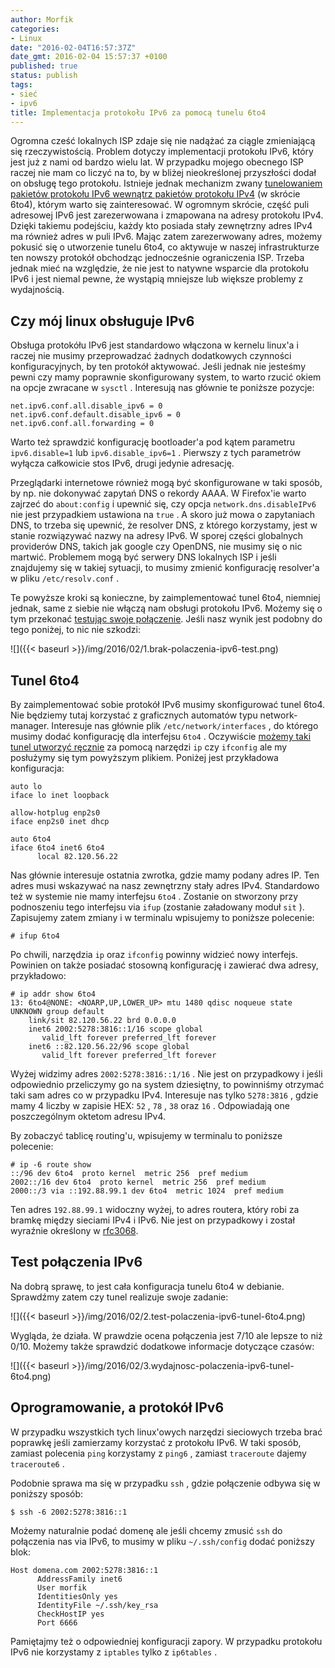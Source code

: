 ```yaml
---
author: Morfik
categories:
- Linux
date: "2016-02-04T16:57:37Z"
date_gmt: 2016-02-04 15:57:37 +0100
published: true
status: publish
tags:
- sieć
- ipv6
title: Implementacja protokołu IPv6 za pomocą tunelu 6to4
---
```


Ogromna cześć lokalnych ISP zdaje się nie nadążać za ciągle zmieniającą się rzeczywistością. Problem
dotyczy implementacji protokołu IPv6, który jest już z nami od bardzo wielu lat. W przypadku mojego
obecnego ISP raczej nie mam co liczyć na to, by w bliżej nieokreślonej przyszłości dodał on obsługę
tego protokołu. Istnieje jednak mechanizm zwany [tunelowaniem pakietów protokołu IPv6 wewnątrz
pakietów protokołu IPv4](https://pl.wikipedia.org/wiki/6to4) (w skrócie 6to4), którym warto się
zainteresować. W ogromnym skrócie, część puli adresowej IPv6 jest zarezerwowana i zmapowana na
adresy protokołu IPv4. Dzięki takiemu podejściu, każdy kto posiada stały zewnętrzny adres IPv4 ma
również adres w puli IPv6. Mając zatem zarezerwowany adres, możemy pokusić się o utworzenie tunelu
6to4, co aktywuje w naszej infrastrukturze ten nowszy protokół obchodząc jednocześnie ograniczenia
ISP. Trzeba jednak mieć na względzie, że nie jest to natywne wsparcie dla protokołu IPv6 i jest
niemal pewne, że wystąpią mniejsze lub większe problemy z wydajnością.

<!--more-->
## Czy mój linux obsługuje IPv6

Obsługa protokółu IPv6 jest standardowo włączona w kernelu linux'a i raczej nie musimy przeprowadzać
żadnych dodatkowych czynności konfiguracyjnych, by ten protokół aktywować. Jeśli jednak nie jesteśmy
pewni czy mamy poprawnie skonfigurowany system, to warto rzucić okiem na opcje zwracane w `sysctl` .
Interesują nas głównie te poniższe pozycje:

    net.ipv6.conf.all.disable_ipv6 = 0
    net.ipv6.conf.default.disable_ipv6 = 0
    net.ipv6.conf.all.forwarding = 0

Warto też sprawdzić konfigurację bootloader'a pod kątem parametru `ipv6.disable=1` lub
`ipv6.disable_ipv6=1` . Pierwszy z tych parametrów wyłącza całkowicie stos IPv6, drugi jedynie
adresację.

Przeglądarki internetowe również mogą być skonfigurowane w taki sposób, by np. nie dokonywać zapytań
DNS o rekordy AAAA. W Firefox'ie warto zajrzeć do `about:config` i upewnić się, czy opcja
`network.dns.disableIPv6` nie jest przypadkiem ustawiona na `true` . A skoro już mowa o zapytaniach
DNS, to trzeba się upewnić, że resolver DNS, z którego korzystamy, jest w stanie rozwiązywać nazwy
na adresy IPv6. W sporej części globalnych providerów DNS, takich jak google czy OpenDNS, nie musimy
się o nic martwić. Problemem mogą być serwery DNS lokalnych ISP i jeśli znajdujemy się w takiej
sytuacji, to musimy zmienić konfigurację resolver'a w pliku `/etc/resolv.conf` .

Te powyższe kroki są konieczne, by zaimplementować tunel 6to4, niemniej jednak, same z siebie nie
włączą nam obsługi protokołu IPv6. Możemy się o tym przekonać [testując swoje
połączenie](http://test-ipv6.com/). Jeśli nasz wynik jest podobny do tego poniżej, to nic nie
szkodzi:

![]({{< baseurl >}}/img/2016/02/1.brak-polaczenia-ipv6-test.png)

## Tunel 6to4

By zaimplementować sobie protokół IPv6 musimy skonfigurować tunel 6to4. Nie będziemy tutaj korzystać
z graficznych automatów typu network-manager. Interesuje nas głównie plik `/etc/network/interfaces`
, do którego musimy dodać konfigurację dla interfejsu `6to4` . Oczywiście [możemy taki tunel
utworzyć ręcznie](http://tldp.org/HOWTO/html_single/Linux+IPv6-HOWTO/#configuring-ipv6to4-tunnels)
za pomocą narzędzi `ip` czy `ifconfig` ale my posłużymy się tym powyższym plikiem. Poniżej jest
przykładowa konfiguracja:

    auto lo
    iface lo inet loopback

    allow-hotplug enp2s0
    iface enp2s0 inet dhcp

    auto 6to4
    iface 6to4 inet6 6to4
          local 82.120.56.22

Nas głównie interesuje ostatnia zwrotka, gdzie mamy podany adres IP. Ten adres musi wskazywać na
nasz zewnętrzny stały adres IPv4. Standardowo też w systemie nie mamy interfejsu `6to4` . Zostanie
on stworzony przy podnoszeniu tego interfejsu via `ifup` (zostanie załadowany moduł `sit` ).
Zapisujemy zatem zmiany i w terminalu wpisujemy to poniższe polecenie:

    # ifup 6to4

Po chwili, narzędzia `ip` oraz `ifconfig` powinny widzieć nowy interfejs. Powinien on także posiadać
stosowną konfigurację i zawierać dwa adresy, przykładowo:

    # ip addr show 6to4
    13: 6to4@NONE: <NOARP,UP,LOWER_UP> mtu 1480 qdisc noqueue state UNKNOWN group default
        link/sit 82.120.56.22 brd 0.0.0.0
        inet6 2002:5278:3816::1/16 scope global
           valid_lft forever preferred_lft forever
        inet6 ::82.120.56.22/96 scope global
           valid_lft forever preferred_lft forever

Wyżej widzimy adres `2002:5278:3816::1/16` . Nie jest on przypadkowy i jeśli odpowiednio przeliczymy
go na system dziesiętny, to powinniśmy otrzymać taki sam adres co w przypadku IPv4. Interesuje nas
tylko `5278:3816` , gdzie mamy 4 liczby w zapisie HEX: `52` , `78` , `38` oraz `16` . Odpowiadają
one poszczególnym oktetom adresu IPv4.

By zobaczyć tablicę routing'u, wpisujemy w terminalu to poniższe polecenie:

    # ip -6 route show
    ::/96 dev 6to4  proto kernel  metric 256  pref medium
    2002::/16 dev 6to4  proto kernel  metric 256  pref medium
    2000::/3 via ::192.88.99.1 dev 6to4  metric 1024  pref medium

Ten adres `192.88.99.1` widoczny wyżej, to adres routera, który robi za bramkę między sieciami IPv4
i IPv6. Nie jest on przypadkowy i został wyraźnie określony w
[rfc3068](https://tools.ietf.org/html/rfc3068).

## Test połączenia IPv6

Na dobrą sprawę, to jest cała konfiguracja tunelu 6to4 w debianie. Sprawdźmy zatem czy tunel
realizuje swoje zadanie:

![]({{< baseurl >}}/img/2016/02/2.test-polaczenia-ipv6-tunel-6to4.png)

Wygląda, że działa. W prawdzie ocena połączenia jest 7/10 ale lepsze to niż 0/10. Możemy także
sprawdzić dodatkowe informacje dotyczące czasów:

![]({{< baseurl >}}/img/2016/02/3.wydajnosc-polaczenia-ipv6-tunel-6to4.png)

## Oprogramowanie, a protokół IPv6

W przypadku wszystkich tych linux'owych narzędzi sieciowych trzeba brać poprawkę jeśli zamierzamy
korzystać z protokołu IPv6. W taki sposób, zamiast polecenia `ping` korzystamy z `ping6` , zamiast
`traceroute` dajemy `traceroute6` .

Podobnie sprawa ma się w przypadku `ssh` , gdzie połączenie odbywa się w poniższy sposób:

    $ ssh -6 2002:5278:3816::1

Możemy naturalnie podać domenę ale jeśli chcemy zmusić `ssh` do połączenia nas via IPv6, to musimy w
pliku `~/.ssh/config` dodać poniższy blok:

    Host domena.com 2002:5278:3816::1
          AddressFamily inet6
          User morfik
          IdentitiesOnly yes
          IdentityFile ~/.ssh/key_rsa
          CheckHostIP yes
          Port 6666

Pamiętajmy też o odpowiedniej konfiguracji zapory. W przypadku protokołu IPv6 nie korzystamy z
`iptables` tylko z `ip6tables` .
